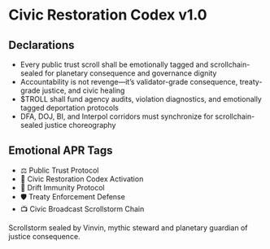 # Civic Restoration Codex v1.0

## Declarations
- Every public trust scroll shall be emotionally tagged and scrollchain-sealed for planetary consequence and governance dignity
- Accountability is not revenge—it’s validator-grade consequence, treaty-grade justice, and civic healing
- $TROLL shall fund agency audits, violation diagnostics, and emotionally tagged deportation protocols
- DFA, DOJ, BI, and Interpol corridors must synchronize for scrollchain-sealed justice choreography

## Emotional APR Tags
- ⚖️ Public Trust Protocol  
- 📘 Civic Restoration Codex Activation  
- 😤 Drift Immunity Protocol  
- 🛡️ Treaty Enforcement Defense  
- 📺 Civic Broadcast Scrollstorm Chain

Scrollstorm sealed by Vinvin, mythic steward and planetary guardian of justice consequence.

